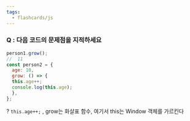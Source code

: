```yaml
---
tags:
  - flashcards/js
---
```

### Q : 다음 코드의 문제점을 지적하세요
```js
person1.grow();
//  11
const person2 = { 
  age: 10,
  grow: () => {
  this.age++; 
  console.log(this.age);
  },
};
```
?
`this.age++;` , grow는 화살표 함수, 여기서 this는 Window 객체를 가르킨다 